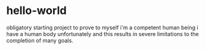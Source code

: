 # hello-world
obligatory starting project to prove to myself i'm a competent human being
i have a human body unfortunately and this results in severe limitations to the completion of many goals.
